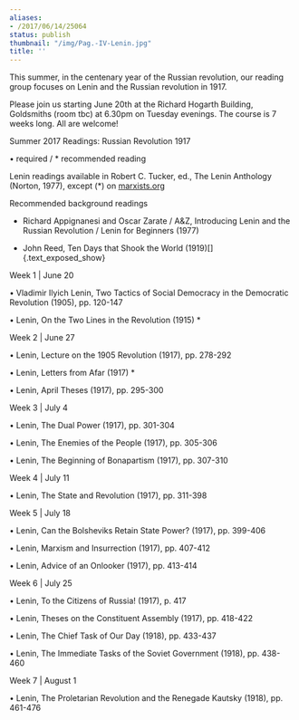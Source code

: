 ```yaml
---
aliases:
- /2017/06/14/25064
status: publish
thumbnail: "/img/Pag.-IV-Lenin.jpg"
title: ''
---
```


This summer, in the centenary year of the Russian revolution, our reading group focuses on Lenin and the Russian revolution in 1917.

Please join us starting June 20th at the Richard Hogarth Building, Goldsmiths (room tbc) at 6.30pm on Tuesday evenings. The course is 7 weeks long. All are welcome!

Summer 2017 Readings: Russian Revolution 1917

• required / * recommended reading

Lenin readings available in Robert C. Tucker, ed., The Lenin Anthology
(Norton, 1977), except (\*) on [marxists.org](http://marxists.org/)

Recommended background readings

* Richard Appignanesi and Oscar Zarate / A&Z, Introducing Lenin and the
Russian Revolution / Lenin for Beginners (1977)

* John Reed, Ten Days that Shook the World
(1919)[]{.text_exposed_show}

Week 1 | June 20

• Vladimir Ilyich Lenin, Two Tactics of Social Democracy in the
Democratic Revolution (1905), pp. 120-147

• Lenin, On the Two Lines in the Revolution (1915) \*

Week 2 | June 27

• Lenin, Lecture on the 1905 Revolution (1917), pp. 278-292

• Lenin, Letters from Afar (1917) \*

• Lenin, April Theses (1917), pp. 295-300

Week 3 | July 4

• Lenin, The Dual Power (1917), pp. 301-304

• Lenin, The Enemies of the People (1917), pp. 305-306

• Lenin, The Beginning of Bonapartism (1917), pp. 307-310

Week 4 | July 11

• Lenin, The State and Revolution (1917), pp. 311-398

Week 5 | July 18

• Lenin, Can the Bolsheviks Retain State Power? (1917), pp. 399-406

• Lenin, Marxism and Insurrection (1917), pp. 407-412

• Lenin, Advice of an Onlooker (1917), pp. 413-414

Week 6 | July 25

• Lenin, To the Citizens of Russia! (1917), p. 417

• Lenin, Theses on the Constituent Assembly (1917), pp. 418-422

• Lenin, The Chief Task of Our Day (1918), pp. 433-437

• Lenin, The Immediate Tasks of the Soviet Government (1918), pp.
438-460

Week 7 | August 1

• Lenin, The Proletarian Revolution and the Renegade Kautsky (1918), pp.
461-476
